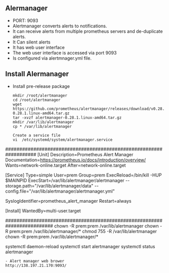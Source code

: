 ## Alermanager
- PORT: 9093
- Alertmanager converts alerts to notifications.
- It can receive alerts from multiple prometheus servers and de-duplicate alerts.
- It Can silent alerts
- It has web user interface
- The web user interface is accessed via port 9093
- Is configured via alertmnager.yml file.

## Install Alermanager
- Install pre-release package
  ```
  mkdir /root/alertmanager
  cd /root/alertmanager
  wget https://github.com/prometheus/alertmanager/releases/download/v0.28.1/alertmanager-0.28.1.linux-amd64.tar.gz
  tar -xvzf alertmanager-0.28.1.linux-amd64.tar.gz
  mkdir /var/lib/alertmanager
  cp * /var/lib/alertmanager

  Create a service file
  vi  /etc/systemd/system/alertmanager.service
###################################################################
[Unit]
Description=Prometheus Alert Manager
Documentation=https://prometheus.io/docs/introduction/overview/
Wants=network-online.target
After=network-online.target

[Service]
Type=simple
User=prem
Group=prem
ExecReload=/bin/kill -HUP $MAINPID
ExecStart=/var/lib/alertmanager/alertmanager --storage.path="/var/lib/alertmanager/data" --config.file="/var/lib/alertmanager/alertmanager.yml"

SyslogIdentifier=prometheus_alert_manager
Restart=always

[Install]
WantedBy=multi-user.target

#########################################################################
chown -R prem:prem /var/lib/alertmanager
chown -R prem:prem /var/lib/alertmanager/*
chmod 755 -R /var/lib/alertmanager
chown -R prem:prem /var/lib/alertmanager/*

systemctl daemon-reload
systemctl start alertmanager
systemctl status alertmanager
```
- Alert manager web brower
http://138.197.21.170:9093/
